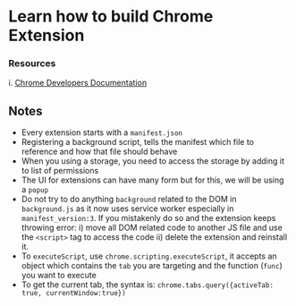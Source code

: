 # Learn how to build Chrome Extension

### Resources

i. [Chrome Developers Documentation](https://developer.chrome.com/docs/extensions/mv3/getstarted/)

## Notes

- Every extension starts with a `manifest.json`
- Registering a background script, tells the manifest which file to reference and how that file should behave
- When you using a storage, you need to access the storage by adding it to list of permissions
- The UI for extensions can have many form but for this, we will be using a `popup`
- Do not try to do anything `background` related to the DOM in `background.js` as it now uses service worker especially in `manifest_version:3`. If you mistakenly do so and the extension keeps throwing error: i) move all DOM related code to another JS file and use the `<script>` tag to access the code ii) delete the extension and reinstall it.
- To `executeScript`, use `chrome.scripting.executeScript`, it accepts an object which contains the `tab` you are targeting and the function (`func`) you want to execute
- To get the current tab, the syntax is: `chrome.tabs.query({activeTab: true, currentWindow:true})`
